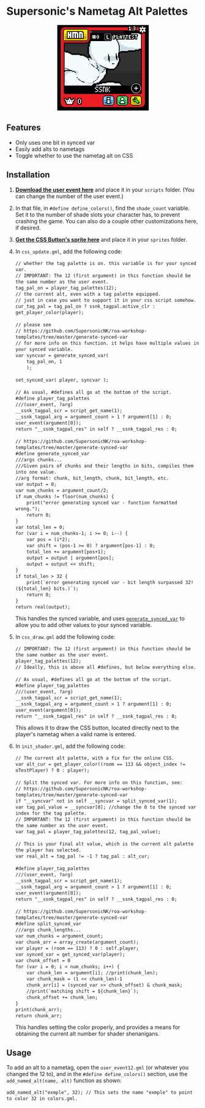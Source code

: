 # Supersonic's Nametag Alt Palettes

<p align="center"> 
    <img src="img/example.gif"></img>
</p>

## Features

- Only uses one bit in synced var
- Easily add alts to nametags
- Toggle whether to use the nametag alt on CSS

## Installation

1. [**Download the user event here**](https://github.com/SupersonicNK/roa-workshop-templates/raw/master/nametag-alts/scr/user_event12.gml) and place it in your `scripts` folder. (You can change the number of the user event.)

2. In that file, in `#define define_colors()`, find the `shade_count` variable. Set it to the number of shade slots your character has, to prevent crashing the game. You can also do a couple other customizations here, if desired.

3. [**Get the CSS Button's sprite here**](https://drive.google.com/uc?export=download&id=13eRsR0Cwmgq5ac0ap8EEyhZPqwUDeZwl) and place it in your `sprites` folder.

4. In `css_update.gml`, add the following code:

    ```gml
    // whether the tag palette is on. this variable is for your synced var.
    // IMPORTANT: The 12 (first argument) in this function should be the same number as the user event.
    tag_pal_on = player_tag_palettes(12); 
    // the current alt, even with a tag palette equipped.
    // just in case you want to support it in your css script somehow.
    cur_tag_pal = tag_pal_on ? ssnk_tagpal.active_clr : get_player_color(player);

    // please see 
    // https://github.com/SupersonicNK/roa-workshop-templates/tree/master/generate-synced-var 
    // for more info on this function. it helps have multiple values in your synced variable.
    var syncvar = generate_synced_var( 
        tag_pal_on, 1 
        );

    set_synced_var( player, syncvar ); 

    // As usual, #defines all go at the bottom of the script.
    #define player_tag_palettes
    ///(user_event, ?arg)
    __ssnk_tagpal_scr = script_get_name(1);
    __ssnk_tagpal_arg = argument_count > 1 ? argument[1] : 0;
    user_event(argument[0]);
    return "__ssnk_tagpal_res" in self ? __ssnk_tagpal_res : 0;

    // https://github.com/SupersonicNK/roa-workshop-templates/tree/master/generate-synced-var 
    #define generate_synced_var
    ///args chunks...
    ///Given pairs of chunks and their lengths in bits, compiles them into one value.
    //arg format: chunk, bit_length, chunk, bit_length, etc.
    var output = 0;
    var num_chunks = argument_count/2;
    if num_chunks != floor(num_chunks) {
        print("error generating synced var - function formatted wrong.");
        return 0;
    }
    var total_len = 0;
    for (var i = num_chunks-1; i >= 0; i--) {
        var pos = (i*2);
        var shift = (pos-1 >= 0) ? argument[pos-1] : 0;
        total_len += argument[pos+1];
        output = output | argument[pos];
        output = output << shift;
    }
    if total_len > 32 {
        print(`error generating synced var - bit length surpassed 32! (${total_len} bits.)`);
        return 0;
    }
    return real(output);
    ```

    This handles the synced variable, and uses [`generate_synced_var`](https://github.com/SupersonicNK/roa-workshop-templates/tree/master/generate-synced-var) to allow you to add other values to your synced variable.

5. In `css_draw.gml` add the following code:

    ```gml
    // IMPORTANT: The 12 (first argument) in this function should be the same number as the user event.
    player_tag_palettes(12);
    // Ideally, this is above all #defines, but below everything else.

    // As usual, #defines all go at the bottom of the script.
    #define player_tag_palettes
    ///(user_event, ?arg)
    __ssnk_tagpal_scr = script_get_name(1);
    __ssnk_tagpal_arg = argument_count > 1 ? argument[1] : 0;
    user_event(argument[0]);
    return "__ssnk_tagpal_res" in self ? __ssnk_tagpal_res : 0;
    ```

    This allows it to draw the CSS button, located directly next to the player's nametag when a valid name is entered.

6. In `init_shader.gml`, add the following code: 

    ```gml
    // The current alt palette, with a fix for the online CSS.
    var alt_cur = get_player_color((room == 113 && object_index != oTestPlayer) ? 0 : player);

    // Split the synced var. For more info on this function, see:
    // https://github.com/SupersonicNK/roa-workshop-templates/tree/master/generate-synced-var 
    if "__syncvar" not in self __syncvar = split_synced_var(1);
    var tag_pal_value = __syncvar[0]; //change the 0 to the synced var index for the tag palette.
    // IMPORTANT: The 12 (first argument) in this function should be the same number as the user event.
    var tag_pal = player_tag_palettes(12, tag_pal_value);

    // This is your final alt value, which is the current alt palette the player has selected.
    var real_alt = tag_pal != -1 ? tag_pal : alt_cur;

    #define player_tag_palettes
    ///(user_event, ?arg)
    __ssnk_tagpal_scr = script_get_name(1);
    __ssnk_tagpal_arg = argument_count > 1 ? argument[1] : 0;
    user_event(argument[0]);
    return "__ssnk_tagpal_res" in self ? __ssnk_tagpal_res : 0;

    // https://github.com/SupersonicNK/roa-workshop-templates/tree/master/generate-synced-var 
    #define split_synced_var
    ///args chunk_lengths...
    var num_chunks = argument_count;
    var chunk_arr = array_create(argument_count);
    var player = (room == 113) ? 0 : self.player;
    var synced_var = get_synced_var(player);
    var chunk_offset = 0
    for (var i = 0; i < num_chunks; i++) {
        var chunk_len = argument[i]; //print(chunk_len);
        var chunk_mask = (1 << chunk_len)-1
        chunk_arr[i] = (synced_var >> chunk_offset) & chunk_mask;
        //print(`matching shift = ${chunk_len}`);
        chunk_offset += chunk_len;
    }
    print(chunk_arr);
    return chunk_arr;
    ```

    This handles setting the color properly, and provides a means for obtaining the current alt number for shader shenanigans.

## Usage

To add an alt to a nametag, open the `user_event12.gml` (or whatever you changed the 12 to), and in the `#define define_colors()` section, use the `add_named_alt(name, alt)` function as shown:

```gml
add_named_alt("exmple", 32); // This sets the name "exmple" to point to color 32 in colors.gml.
```
